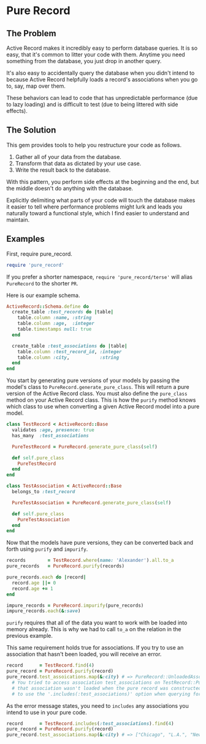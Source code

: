 # Pure Record

## The Problem

Active Record makes it incredibly easy to perform database queries. It is so easy, that it's common to litter your code with them. Anytime you need something from the database, you just drop in another query.

It's also easy to accidentally query the database when you didn't intend to because Active Record helpfully loads a record's associations when you go to, say, map over them.

These behaviors can lead to code that has unpredictable performance (due to lazy loading) and is difficult to test (due to being littered with side effects).

## The Solution

This gem provides tools to help you restructure your code as follows.

1. Gather all of your data from the database.
1. Transform that data as dictated by your use case.
1. Write the result back to the database.

With this pattern, you perform side effects at the beginning and the end, but the middle doesn't do anything with the database.

Explicitly delimiting what parts of your code will touch the database makes it easier to tell where performance problems might lurk and leads you naturally toward a functional style, which I find easier to understand and maintain.

## Examples

First, require pure_record.

```ruby
require 'pure_record'
```

If you prefer a shorter namespace, `require 'pure_record/terse'` will alias `PureRecord` to the shorter `PR`.

Here is our example schema.

```ruby
ActiveRecord::Schema.define do
  create_table :test_records do |table|
    table.column :name, :string
    table.column :age,  :integer
    table.timestamps null: true
  end

  create_table :test_associations do |table|
    table.column :test_record_id, :integer
    table.column :city,           :string
  end
end
```

You start by generating pure versions of your models by passing the model's class to `PureRecord.generate_pure_class`. This will return a pure version of the Active Record class. You must also define the `pure_class` method on your Active Record class. This is how the `purify` method knows which class to use when converting a given Active Record model into a pure model.

```ruby
class TestRecord < ActiveRecord::Base
  validates :age, presence: true
  has_many  :test_associations

  PureTestRecord = PureRecord.generate_pure_class(self)

  def self.pure_class
    PureTestRecord
  end
end

class TestAssociation < ActiveRecord::Base
  belongs_to :test_record

  PureTestAssociation = PureRecord.generate_pure_class(self)

  def self.pure_class
    PureTestAssociation
  end
end
```

Now that the models have pure versions, they can be converted back and forth using `purify` and `impurify`.

```ruby
records        = TestRecord.where(name: 'Alexander').all.to_a
pure_records   = PureRecord.purify(records)

pure_records.each do |record|
  record.age ||= 0
  record.age += 1
end

impure_records = PureRecord.impurify(pure_records)
impure_records.each(&:save)
```

`purify` requires that all of the data you want to work with be loaded into memory already. This is why we had to call `to_a` on the relation in the previous example.

This same requirement holds true for associations. If you try to use an association that hasn't been loaded, you will receive an error.

```ruby
record      = TestRecord.find(4)
pure_record = PureRecord.purify(record)
pure_record.test_assoications.map(&:city) # => PureRecord::UnloadedAssociationError: 
  # You tried to access association test_associations on TestRecord::PureTestRecord, but
  # that association wasn't loaded when the pure record was constructed. You might want
  # to use the '.includes(:test_associations)' option when querying for TestRecord.
```

As the error message states, you need to `includes` any associations you intend to use in your pure code.

```ruby
record      = TestRecord.includes(:test_associations).find(4)
pure_record = PureRecord.purify(record)
pure_record.test_associations.map(&:city) # => ["Chicago", "L.A.", "New York"]
```
